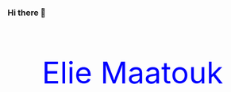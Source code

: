 ### Hi there 👋

<svg xmlns="http://www.w3.org/2000/svg" viewBox="0 0 200 100">
  <text x="50%" y="40%" dominant-baseline="middle" text-anchor="middle" font-size="24" fill="blue">
    Elie Maatouk
  </text>
  <text x="50%" y="80%" dominant-baseline="middle" text-anchor="middle" font-size="24" fill="#C139EC">
    <tspan id="text"></tspan>
  </text>
  <script>
<![CDATA[
  const textElement = document.getElementById("text");
  const texts = ["Full-Stack Developer", "Asp.net Core", "Reactjs","Angular", "Nextjs"];
  let currentTextIndex = 0;
  let isTyping = true;
  let typedText = "";

function changeText() {
const currentText = texts[currentTextIndex];
if (isTyping) {
typedText += currentText[typedText.length];
textElement.textContent = typedText;
if (typedText === currentText) {
isTyping = false;
setTimeout(() => {
isTyping = true;
typedText = "";
currentTextIndex = (currentTextIndex + 1) % texts.length;
}, 1000);
}
} else {
textElement.textContent = currentText;
}
setTimeout(changeText, 50);
}

changeText();
]]>
</script>
</svg>

<!--
**Egit90/Egit90** is a ✨ _special_ ✨ repository because its `README.md` (this file) appears on your GitHub profile.

Here are some ideas to get you started:

- 🔭 I’m currently working on ...
- 🌱 I’m currently learning ...
- 👯 I’m looking to collaborate on ...
- 🤔 I’m looking for help with ...
- 💬 Ask me about ...
- 📫 How to reach me: ...
- 😄 Pronouns: ...
- ⚡ Fun fact: ...
-->
